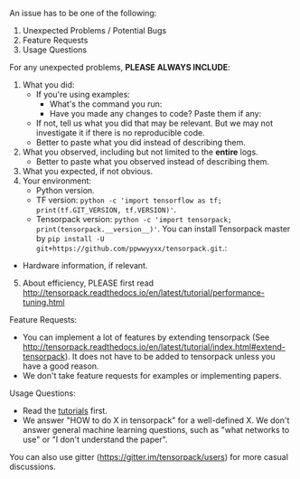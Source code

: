An issue has to be one of the following:
1. Unexpected Problems / Potential Bugs
2. Feature Requests
3. Usage Questions

For any unexpected problems, __PLEASE ALWAYS INCLUDE__:
1. What you did:
	+ If you're using examples:
		+ What's the command you run:
		+ Have you made any changes to code? Paste them if any:
	+ If not, tell us what you did that may be relevant.
	  But we may not investigate it if there is no reproducible code.
	+ Better to paste what you did instead of describing them.
2. What you observed, including but not limited to the __entire__ logs.
	+ Better to paste what you observed instead of describing them.
3. What you expected, if not obvious.
4. Your environment:
	+ Python version.
	+ TF version: `python -c 'import tensorflow as tf; print(tf.GIT_VERSION, tf.VERSION)'`.
	+ Tensorpack version: `python -c 'import tensorpack; print(tensorpack.__version__)'`.
      You can install Tensorpack master by `pip install -U git+https://github.com/ppwwyyxx/tensorpack.git`.:
  + Hardware information, if relevant.
5. About efficiency, PLEASE first read http://tensorpack.readthedocs.io/en/latest/tutorial/performance-tuning.html

Feature Requests:
+ You can implement a lot of features by extending tensorpack
  (See http://tensorpack.readthedocs.io/en/latest/tutorial/index.html#extend-tensorpack).
  It does not have to be added to tensorpack unless you have a good reason.
+ We don't take feature requests for examples or implementing papers.

Usage Questions:

+ Read the [tutorials](http://tensorpack.readthedocs.io/en/latest/tutorial/index.html#user-tutorials) first.
+ We answer "HOW to do X in tensorpack" for a well-defined X.
  We don't answer general machine learning questions,
  such as "what networks to use" or "I don't understand the paper".

You can also use gitter (https://gitter.im/tensorpack/users) for more casual discussions.

